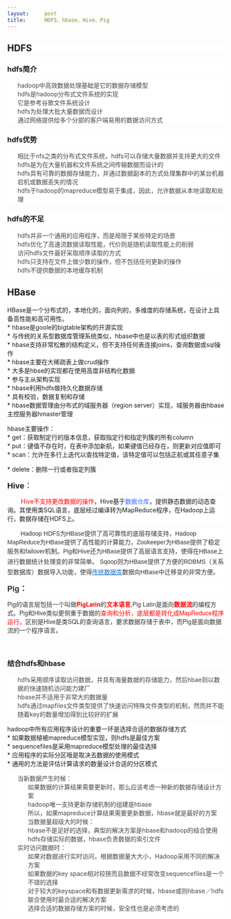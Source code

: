 ```yaml
---
layout:     post
title:      HDFS、hbase、Hive、Pig
---
```

<div id="article_content" class="article_content clearfix csdn-tracking-statistics" data-pid="blog" data-mod="popu_307" data-dsm="post">
								            <link rel="stylesheet" href="https://csdnimg.cn/release/phoenix/template/css/ck_htmledit_views-f76675cdea.css">
						<div class="htmledit_views" id="content_views">
                <h2 style="background-color:rgb(255,255,255);">HDFS</h2><h3 style="background-color:rgb(255,255,255);"><a style="font-weight:400;"></a>hdfs简介</h3><ul style="list-style:none;color:rgb(69,69,69);font-family:'-apple-system', 'SF UI Text', Arial, 'PingFang SC', 'Hiragino Sans GB', 'Microsoft YaHei', 'WenQuanYi Micro Hei', sans-serif, SimHei, SimSun;background-color:rgb(255,255,255);"><li>hadoop中高效数据处理基础是它的数据存储模型</li><li>hdfs是hadoop分布式文件系统的实现</li><li>它是参考谷歌文件系统设计</li><li>hdfs为处理大批大量数据而设计</li><li>通过网络提供给多个分部的客户端易用的数据访问方式</li></ul><h3 style="background-color:rgb(255,255,255);"><a style="font-weight:400;"></a>hdfs优势</h3><ul style="list-style:none;color:rgb(69,69,69);font-family:'-apple-system', 'SF UI Text', Arial, 'PingFang SC', 'Hiragino Sans GB', 'Microsoft YaHei', 'WenQuanYi Micro Hei', sans-serif, SimHei, SimSun;background-color:rgb(255,255,255);"><li>相比于nfs之类的分布式文件系统，hdfs可以存储大量数据并支持更大的文件</li><li>hdfs是为在大量机器和文件系统之间传输数据而设计的</li><li>hdfs具有可靠的数据存储能力，并通过数据副本的方式处理集群中的某台机器宕机或数据丢失的情况</li><li>hdfs于hadoop的mapreduce模型易于集成，因此，允许数据从本地读取和处理</li></ul><h3 style="background-color:rgb(255,255,255);"><a style="font-weight:400;"></a>hdfs的不足</h3><ul style="list-style:none;color:rgb(69,69,69);font-family:'-apple-system', 'SF UI Text', Arial, 'PingFang SC', 'Hiragino Sans GB', 'Microsoft YaHei', 'WenQuanYi Micro Hei', sans-serif, SimHei, SimSun;background-color:rgb(255,255,255);"><li>hdfs并非一个通用的应用程序，而是局限于某些特定的场景</li><li>hdfs优化了高速流数据读取性能，代价则是随机读取性能上的削弱</li><li>访问hdfs文件最好采取顺序读取的方式</li><li>hdfs只支持在文件上做少数的操作，但不包括任何更新的操作</li><li>hdfs不提供数据的本地缓存机制</li></ul><h2 style="background-color:rgb(255,255,255);"><a style="font-weight:400;"></a>HBase</h2><p style="font-family:'-apple-system', 'SF UI Text', Arial, 'PingFang SC', 'Hiragino Sans GB', 'Microsoft YaHei', 'WenQuanYi Micro Hei', sans-serif, SimHei, SimSun;background-color:rgb(255,255,255);">HBase是一个分布式的，本地化的，面向列的，多维度的存储系统，在设计上具备高性能和高可用性。 <br>* hbase是goole的bigtable架构的开源实现 <br>* 与传统的关系型数据库管理系统类似，hbase中也是以表的形式组织数据 <br>* hbase支持非常松散的结构定义，但不支持任何表连接joins，查询数据或sql操作 <br>* hbase主要在大稀疏表上做crud操作 <br>* 大多是hbse的实现都在使用高度非结构化数据 <br>* 参与主从架构实现 <br>* hbase利用hdfs做持久化数据存储 <br>* 具有校验，数据复制和存储 <br>* hbase数据管理由分布式的域服务器（region server）实现，域服务器由hbase主控服务器hmaster管理</p><p style="font-family:'-apple-system', 'SF UI Text', Arial, 'PingFang SC', 'Hiragino Sans GB', 'Microsoft YaHei', 'WenQuanYi Micro Hei', sans-serif, SimHei, SimSun;background-color:rgb(255,255,255);">hbase主要操作： <br>* get：获取制定行的版本信息，获取指定行和指定列簇的所有column <br>* put：键值不存在时，在表中添加新航，如果键值已经存在，则更新对应值即可 <br>* scan：允许在多行上迭代以查找特定值，该特定值可以包括正航或其任意子集 <br></p><p>* delete：删除一行或者指定列簇</p><p></p><p style="background-color:rgb(255,255,255);"><span style="font-size:18px;"><strong>Hive</strong>：</span></p><p style="background-color:rgb(255,255,255);"><span style="color:rgb(255,0,0);">        Hive不支持更改数据的操作</span>，Hive基于<span><span style="color:rgb(51,102,255);">数据仓库</span></span>，提供静态数据的动态查询。其使用类SQL语言，底层经过编译转为MapReduce程序，在Hadoop上运行，数据存储在HDFS上。</p><p style="background-color:rgb(255,255,255);"><span style="color:rgb(51,51,51);font-size:14px;background-color:rgb(255,255,255);font-family:arial, '宋体', sans-serif;">        Hadoop HDFS为HBase提供了高可靠性的底层存储支持，Hadoop MapReduce为HBase提供了高性能的计算能力，Zookeeper为HBase提供了稳定服务和failover机制。</span><span style="color:rgb(51,51,51);font-size:14px;background-color:rgb(255,255,255);font-family:arial, '宋体', sans-serif;line-height:24px;text-indent:28px;">Pig和Hive还为HBase提供了高层语言支持，使得在HBase上进行数据统计处理变的非常简单。 Sqoop则为HBase提供了方便的RDBMS（关系型数据库）数据导入功能，使得</span><a href="http://baike.baidu.com/view/1437981.htm" rel="nofollow" style="color:rgb(19,110,194);font-size:14px;background-color:rgb(255,255,255);font-family:arial, '宋体', sans-serif;line-height:24px;text-indent:28px;">传统数据库</a><span style="color:rgb(51,51,51);font-size:14px;background-color:rgb(255,255,255);font-family:arial, '宋体', sans-serif;line-height:24px;text-indent:28px;">数据向HBase中迁移变的非常方便。</span><br></p><p style="background-color:rgb(255,255,255);"><span style="background-color:rgb(255,255,255);font-family:arial, '宋体', sans-serif;line-height:24px;text-indent:28px;"></span></p><p style="background-color:rgb(255,255,255);"><span style="font-family:'Helvetica Neue', Helvetica, Arial, sans-serif;line-height:24px;"><span><span style="font-size:18px;color:#333333;"><strong>Pig：</strong></span></span></span></p><p style="background-color:rgb(255,255,255);"><span style="color:rgb(51,51,51);font-size:14px;font-family:'Helvetica Neue', Helvetica, Arial, sans-serif;">Pig的语言层包括一个叫做</span><span style="color:rgb(51,51,51);font-size:14px;font-family:'Helvetica Neue', Helvetica, Arial, sans-serif;font-weight:700;"><span style="color:#FF0000;">PigLatin</span></span><span style="color:rgb(51,51,51);font-size:14px;font-family:'Helvetica Neue', Helvetica, Arial, sans-serif;">的</span><span style="color:rgb(51,51,51);font-size:14px;font-family:'Helvetica Neue', Helvetica, Arial, sans-serif;font-weight:700;"><span style="color:#FF0000;">文本语言</span></span><span style="color:rgb(51,51,51);font-size:14px;font-family:'Helvetica Neue', Helvetica, Arial, sans-serif;">,</span><span style="color:rgb(51,51,51);font-size:14px;font-family:'Helvetica Neue', Helvetica, Arial, sans-serif;">Pig Latin是面向</span><span style="color:rgb(51,51,51);font-size:14px;font-family:'Helvetica Neue', Helvetica, Arial, sans-serif;font-weight:700;"><span style="color:#FF0000;">数据流</span></span><span style="color:rgb(51,51,51);font-size:14px;font-family:'Helvetica Neue', Helvetica, Arial, sans-serif;">的编程方式。Pig和Hive类似更侧重</span><span style="color:rgb(51,51,51);font-size:14px;font-family:'Helvetica Neue', Helvetica, Arial, sans-serif;">于数据的<span style="color:rgb(255,0,0);">查询和分析<span>，底层都<span>是转化<span>成MapReduce程序运行。</span></span></span></span></span><span style="color:rgb(51,51,51);font-family:'Helvetica Neue', Helvetica, Arial, sans-serif;font-size:14px;">区别是Hive是类SQL的查询语言，要求数据存储</span><span style="color:rgb(51,51,51);font-family:'Helvetica Neue', Helvetica, Arial, sans-serif;font-size:14px;">于表中</span><span style="color:rgb(51,51,51);font-family:'Helvetica Neue', Helvetica, Arial, sans-serif;font-size:14px;">，</span><span style="color:rgb(51,51,51);font-family:'Helvetica Neue', Helvetica, Arial, sans-serif;font-size:14px;">而Pig是面向数据流的一个程序语言。</span></p><br><h3 style="background-color:rgb(255,255,255);"><a style="font-weight:400;"></a>结合hdfs和hbase</h3><ul style="list-style:none;color:rgb(69,69,69);font-family:'-apple-system', 'SF UI Text', Arial, 'PingFang SC', 'Hiragino Sans GB', 'Microsoft YaHei', 'WenQuanYi Micro Hei', sans-serif, SimHei, SimSun;background-color:rgb(255,255,255);"><li>hdfs采用顺序读取访问数据，并具有海量数据的存储能力，然后hbae则以数据的快速随机访问能力建厂</li><li>hbase并不适用于非常大的数据量</li><li>hdfs通过mapfiles文件类型提供了快速访问特殊文件类型的机制，然而并不能随着key的数量增加得到比较好的扩展</li></ul><p style="font-family:'-apple-system', 'SF UI Text', Arial, 'PingFang SC', 'Hiragino Sans GB', 'Microsoft YaHei', 'WenQuanYi Micro Hei', sans-serif, SimHei, SimSun;background-color:rgb(255,255,255);">hadoop中所有应用程序设计的重要一环是选择合适的数据存储方式 <br>* 如果数据植被mapreduce模型实现，则hdfs是最佳方案 <br>* sequencefiles是采用mapreduce模型处理的最佳选择 <br>* 应用程序的实际分区哦是取决去数据的使用模式 <br>* 通用的方法是评估计算请求的数量设计合适的分区模式</p><ul style="list-style:none;color:rgb(69,69,69);font-family:'-apple-system', 'SF UI Text', Arial, 'PingFang SC', 'Hiragino Sans GB', 'Microsoft YaHei', 'WenQuanYi Micro Hei', sans-serif, SimHei, SimSun;background-color:rgb(255,255,255);"><li>当新数据产生时候： <br><ul style="list-style:none;"><li>如果数据的计算结果需要更新时，那么应该考虑一种新的数据存储设计方案</li><li>hadoop唯一支持更新存储机制的组建是hbase</li><li>所以，如果mapreduce计算结果需要更新数据，hbase就是最好的方案</li><li>当数据量超级大的时候：</li><li>hbase不是足好的选择，典型的解决方案是hbase和hadoop的结合使用</li><li>hdfs存储实际的数据，hbase负责数据的索引文件</li></ul></li><li>实时访问数据时： <br><ul style="list-style:none;"><li>如果对数据进行实时访问，根据数据量大大小，Hadoop采用不同的解决方案</li><li>如果数据的key space相对较狭而且数据不经常改变sequencefiles是一个不错的选择</li><li>对于较大的keyspace和有数据更新需求的时候，hbase或则hbase／hdfs联合使用时最合适的解决方案</li><li>选择合适的数据存储方案的时候，安全性也是必须考虑的</li></ul></li></ul>            </div>
                </div>